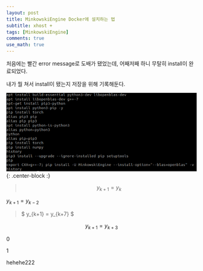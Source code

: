 ```yaml
---
layout: post
title: MinkowskiEngine Docker에 설치하는 법
subtitle: xhost +
tags: [MinkowskiEngine]
comments: true
use_math: true
---
```


처음에는 빨간 error message로 도배가 됐었는데, 어째저째 하니 무탈히 install이 완료되었다.

내가 뭘 쳐서 install이 됐는지 저장을 위해 기록해둔다.

![MinkowskiEngine](/img/MinkowskiEngine_history.png){: .center-block :}

>$$
y_{k+1} = y_{k}
$$

$y_{k+1} = y_{k-2}$

>$
y_{k+1} = y_{k+7}
$

$$y_{k+1} = y_{k+3}$$

<script src="https://gist.github.com/LimHyungTae/68af19259c6e36b5f58ffa606b0b1f0a.js"></script>

0

<script src="https://github.com/LimHyungTae/helloceres/blob/8c8cb1b3d69d9962e921f59dd0f6d5f338630d16/helloceres_1.cc"></script>

1

<script src="https://github.com/LimHyungTae/helloceres/blob/8c8cb1b3d69d9962e921f59dd0f6d5f338630d16/helloceres_1.cc.js"></script>



hehehe222
